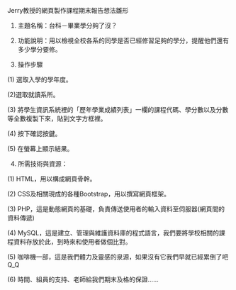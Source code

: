 Jerry教授的網頁製作課程期末報告想法雛形

1. 主題名稱：台科－畢業學分夠了沒？

2. 功能說明：用以檢視全校各系的同學是否已經修習足夠的學分，提醒他們還有多少學分要修。

3. 操作步驟

(1) 選取入學的學年度。

(2)選取就讀系所。

(3) 將學生資訊系統裡的「歷年學業成績列表」一欄的課程代碼、學分數以及分數等全數複製下來，貼到文字方框裡。

(4) 按下確認按鍵。

(5) 在螢幕上顯示結果。

4. 所需技術與資源：

(1) HTML，用以構成網頁骨幹。

(2) CSS及相關現成的各種Bootstrap，用以撰寫網頁框架。

(3) PHP，這是動態網頁的基礎，負責傳送使用者的輸入資料至伺服器(網頁間的資料傳遞)

(4) MySQL，這是建立、管理與維護資料庫的程式語言，我們要將學校相關的課程資料存放於此，到時來和使用者做個比對。

(5) 咖啡機一部，這是我們體力及靈感的泉源，如果沒有它我們早就已經累倒了吧Q_Q

(6) 時間、組員的支持、老師給我們期末及格的保證……
